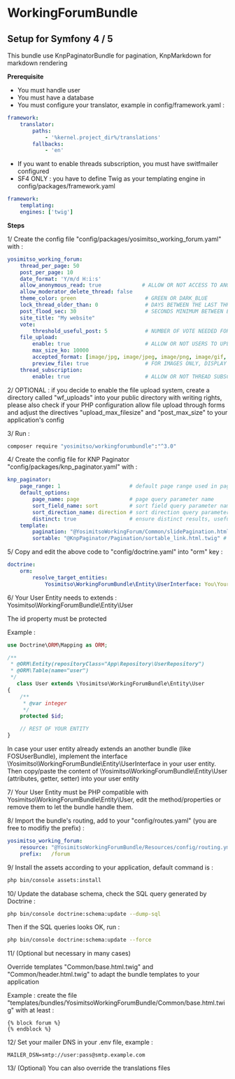 WorkingForumBundle
==================

Setup for Symfony 4 / 5 
------------------

This bundle use KnpPaginatorBundle for pagination, KnpMarkdown for markdown rendering

 **Prerequisite**
- You must handle user 
- You must have a database
- You must configure your translator, example in config/framework.yaml :
````yml
framework:
    translator:
        paths:
            - '%kernel.project_dir%/translations'
        fallbacks:
            - 'en'
````
- If you want to enable threads subscription, you must have switfmailer configured
- SF4 ONLY : you have to define Twig as your templating engine in config/packages/framework.yaml
````yml
framework:
    templating:
    engines: ['twig']
````

**Steps**

1/ Create the config file "config/packages/yosimitso_working_forum.yaml" with :
````yml
yosimitso_working_forum:
    thread_per_page: 50
    post_per_page: 10
    date_format: 'Y/m/d H:i:s'
    allow_anonymous_read: true             # ALLOW OR NOT ACCESS TO ANONYMOUS USERS
    allow_moderator_delete_thread: false
    theme_color: green                      # GREEN OR DARK_BLUE
    lock_thread_older_than: 0               # DAYS BETWEEN THE LAST THREAD'S POST AND THE AUTOLOCKING OF THE THREAD, 0 MEANS DISABLED
    post_flood_sec: 30                      # SECONDS MINIMUM BETWEEN EACH POST FROM A SAME USER
    site_title: "My website" 
    vote:
        threshold_useful_post: 5            # NUMBER OF VOTE NEEDED FOR A POST TO BE CONSIDERED AS USEFUL
    file_upload:
        enable: true                        # ALLOW OR NOT USERS TO UPLOAD ENCLOSED FILES 
        max_size_ko: 10000
        accepted_format: [image/jpg, image/jpeg, image/png, image/gif, image/tiff, application/pdf]
        preview_file: true                  # FOR IMAGES ONLY, DISPLAY A THUMBNAIL
    thread_subscription:                    
        enable: true                        # ALLOW OR NOT THREAD SUBSCRIPTION
````

2/ OPTIONAL : if you decide to enable the file upload system, create a directory called "wf_uploads" into your public directory with writing rights,
please also check if your PHP configuration allow file upload through forms and adjust the directives "upload_max_filesize" and "post_max_size" to your application's config

3/ Run :
````bash
composer require "yosimitso/workingforumbundle":"^3.0"
````

4/ Create the config file for KNP Paginator "config/packages/knp_paginator.yaml" with :
````yml
knp_paginator:
    page_range: 1                      # default page range used in pagination control
    default_options:
        page_name: page                # page query parameter name
        sort_field_name: sort          # sort field query parameter name
        sort_direction_name: direction # sort direction query parameter name
        distinct: true                 # ensure distinct results, useful when ORM queries are using GROUP BY statements
    template:
        pagination: "@YosimitsoWorkingForum/Common/slidePagination.html.twig"     # sliding pagination controls template
        sortable: "@KnpPaginator/Pagination/sortable_link.html.twig" # sort link template
````

5/ Copy and edit the above code to "config/doctrine.yaml" into "orm" key :
````yml
doctrine:
    orm:
        resolve_target_entities:
            Yosimitso\WorkingForumBundle\Entity\UserInterface: You\YourUserBundle\Entity\YourUser
````

6/ Your User Entity needs to extends : Yosimitso\WorkingForumBundle\Entity\User

The id property must be protected

Example :
````php
use Doctrine\ORM\Mapping as ORM;

/**
 * @ORM\Entity(repositoryClass="App\Repository\UserRepository")
 * @ORM\Table(name="user")
 */
   class User extends \Yosimitso\WorkingForumBundle\Entity\User
{
    /**
     * @var integer
     */
    protected $id;

    // REST OF YOUR ENTITY
}
````

In case your user entity already extends an another bundle (like FOSUserBundle), implement the interface \Yosimitso\WorkingForumBundle\Entity\UserInterface
in your user entity. Then copy/paste the content of \Yosimitso\WorkingForumBundle\Entity\User (attributes, getter, setter) into your user entity

7/ Your User Entity must be PHP compatible with Yosimitso\WorkingForumBundle\Entity\User,
edit the method/properties or remove them to let the bundle handle them.


8/ Import the bundle's routing, add to your "config/routes.yaml" (you are free to modifiy the prefix) :
````yml
yosimitso_working_forum:
    resource: "@YosimitsoWorkingForumBundle/Resources/config/routing.yml"
    prefix:   /forum
````    

9/ Install the assets according to your application, default command is :
````bash
php bin/console assets:install
````

10/ Update the database schema, check the SQL query generated by Doctrine :
````bash
php bin/console doctrine:schema:update --dump-sql
````
Then if the SQL queries looks OK, run :
````bash
php bin/console doctrine:schema:update --force
````

11/ (Optional but necessary in many cases)

Override templates "Common/base.html.twig" and "Common/header.html.twig" to adapt the bundle templates to your application

Example : create the file "templates/bundles/YosimitsoWorkingForumBundle/Common/base.html.twig" with at least :
````twig
{% block forum %}
{% endblock %}
````

12/ Set your mailer DNS in your .env file, example :
````
MAILER_DSN=smtp://user:pass@smtp.example.com
````
13/ (Optional) You can also override the translations files


